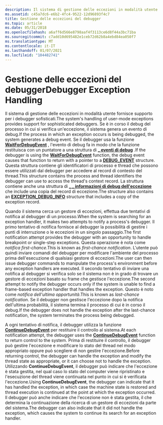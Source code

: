 ```yaml
---
description: Il sistema di gestione delle eccezioni in modalità utente fornisce supporto per i debugger sofisticati.
ms.assetid: c45a7dc6-e6b2-4fc4-9522-12d96893f4c7
title: Gestione delle eccezioni del debugger
ms.topic: article
ms.date: 05/31/2018
ms.openlocfilehash: a6aff6d566e8798aaf4f3113ce6d8f44a3bc71ba
ms.sourcegitcommit: c7add10d695482e1ceb72d62b8a4ebd84ea050f7
ms.translationtype: MT
ms.contentlocale: it-IT
ms.lasthandoff: 01/07/2021
ms.locfileid: "104482741"
---
```

# <a name="debugger-exception-handling"></a><span data-ttu-id="a229c-103">Gestione delle eccezioni del debugger</span><span class="sxs-lookup"><span data-stu-id="a229c-103">Debugger Exception Handling</span></span>

<span data-ttu-id="a229c-104">Il sistema di gestione delle eccezioni in modalità utente fornisce supporto per i debugger sofisticati.</span><span class="sxs-lookup"><span data-stu-id="a229c-104">The system's handling of user-mode exceptions provides support for sophisticated debuggers.</span></span> <span data-ttu-id="a229c-105">Se è in corso il debug del processo in cui si verifica un'eccezione, il sistema genera un evento di debug.</span><span class="sxs-lookup"><span data-stu-id="a229c-105">If the process in which an exception occurs is being debugged, the system generates a debug event.</span></span> <span data-ttu-id="a229c-106">Se il debugger usa la funzione [**WaitForDebugEvent**](/windows/win32/api/debugapi/nf-debugapi-waitfordebugevent) , l'evento di debug fa in modo che la funzione restituisca con un puntatore a una struttura di [**\_ eventi di debug**](/windows/win32/api/minwinbase/ns-minwinbase-debug_event) .</span><span class="sxs-lookup"><span data-stu-id="a229c-106">If the debugger is using the [**WaitForDebugEvent**](/windows/win32/api/debugapi/nf-debugapi-waitfordebugevent) function, the debug event causes that function to return with a pointer to a [**DEBUG\_EVENT**](/windows/win32/api/minwinbase/ns-minwinbase-debug_event) structure.</span></span> <span data-ttu-id="a229c-107">Questa struttura contiene gli identificatori di processo e thread che possono essere utilizzati dal debugger per accedere al record di contesto del thread.</span><span class="sxs-lookup"><span data-stu-id="a229c-107">This structure contains the process and thread identifiers the debugger can use to access the thread's context record.</span></span> <span data-ttu-id="a229c-108">La struttura contiene anche una struttura di [**\_ \_ informazioni di debug dell'eccezione**](/windows/win32/api/minwinbase/ns-minwinbase-exception_debug_info) che include una copia del record di eccezione.</span><span class="sxs-lookup"><span data-stu-id="a229c-108">The structure also contains an [**EXCEPTION\_DEBUG\_INFO**](/windows/win32/api/minwinbase/ns-minwinbase-exception_debug_info) structure that includes a copy of the exception record.</span></span>

<span data-ttu-id="a229c-109">Quando il sistema cerca un gestore di eccezioni, effettua due tentativi di notifica al debugger di un processo.</span><span class="sxs-lookup"><span data-stu-id="a229c-109">When the system is searching for an exception handler, it makes two attempts to notify a process's debugger.</span></span> <span data-ttu-id="a229c-110">Il primo tentativo di notifica fornisce al debugger la possibilità di gestire i punti di interruzione o le eccezioni in un singolo passaggio.</span><span class="sxs-lookup"><span data-stu-id="a229c-110">The first notification attempt provides the debugger with an opportunity to handle breakpoint or single-step exceptions.</span></span> <span data-ttu-id="a229c-111">Questa operazione è nota come *notifica first-chance*.</span><span class="sxs-lookup"><span data-stu-id="a229c-111">This is known as *first-chance notification*.</span></span> <span data-ttu-id="a229c-112">L'utente può quindi inviare comandi del debugger per modificare l'ambiente del processo prima dell'esecuzione di qualsiasi gestore di eccezioni.</span><span class="sxs-lookup"><span data-stu-id="a229c-112">The user can then issue debugger commands to manipulate the process's environment before any exception handlers are executed.</span></span> <span data-ttu-id="a229c-113">Il secondo tentativo di inviare una notifica al debugger si verifica solo se il sistema non è in grado di trovare un gestore di eccezioni basato su frame che gestisce l'eccezione.</span><span class="sxs-lookup"><span data-stu-id="a229c-113">The second attempt to notify the debugger occurs only if the system is unable to find a frame-based exception handler that handles the exception.</span></span> <span data-ttu-id="a229c-114">Questo è noto come *notifica dell'ultima opportunità*.</span><span class="sxs-lookup"><span data-stu-id="a229c-114">This is known as *last-chance notification*.</span></span> <span data-ttu-id="a229c-115">Se il debugger non gestisce l'eccezione dopo la notifica dell'ultima probabilità, il sistema termina il processo di cui è in corso il debug.</span><span class="sxs-lookup"><span data-stu-id="a229c-115">If the debugger does not handle the exception after the last-chance notification, the system terminates the process being debugged.</span></span>

<span data-ttu-id="a229c-116">A ogni tentativo di notifica, il debugger utilizza la funzione [**ContinueDebugEvent**](/windows/win32/api/debugapi/nf-debugapi-continuedebugevent) per restituire il controllo al sistema.</span><span class="sxs-lookup"><span data-stu-id="a229c-116">At each notification attempt, the debugger uses the [**ContinueDebugEvent**](/windows/win32/api/debugapi/nf-debugapi-continuedebugevent) function to return control to the system.</span></span> <span data-ttu-id="a229c-117">Prima di restituire il controllo, il debugger può gestire l'eccezione e modificare lo stato del thread nel modo appropriato oppure può scegliere di non gestire l'eccezione.</span><span class="sxs-lookup"><span data-stu-id="a229c-117">Before returning control, the debugger can handle the exception and modify the thread state as appropriate, or it can choose not to handle the exception.</span></span> <span data-ttu-id="a229c-118">Utilizzando **ContinueDebugEvent**, il debugger può indicare che l'eccezione è stata gestita, nel qual caso lo stato del computer viene ripristinato e l'esecuzione del thread viene continuata nel punto in cui si è verificata l'eccezione.</span><span class="sxs-lookup"><span data-stu-id="a229c-118">Using **ContinueDebugEvent**, the debugger can indicate that it has handled the exception, in which case the machine state is restored and thread execution is continued at the point at which the exception occurred.</span></span> <span data-ttu-id="a229c-119">Il debugger può anche indicare che l'eccezione non è stata gestita, il che determina la continuazione della ricerca di un gestore di eccezioni da parte del sistema.</span><span class="sxs-lookup"><span data-stu-id="a229c-119">The debugger can also indicate that it did not handle the exception, which causes the system to continue its search for an exception handler.</span></span>

 

 
